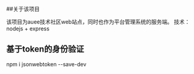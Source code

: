 ##关于该项目

该项目为auee技术社区web站点，同时也作为平台管理系统的服务端。
技术：nodejs + express

## 基于token的身份验证

npm i jsonwebtoken --save-dev
